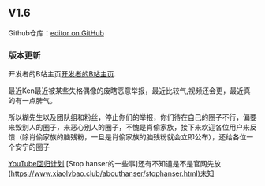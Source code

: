 ## V1.6
Github仓库：[editor on GitHub](www.github.com)


### 版本更新





开发者的B站主页[开发者的B站主页](https://space.bilibili.com/248959210).


最近Ken最近被某些失格偶像的废瞎恶意举报，最近比较气,视频还会更，最近真的有一点脾气。

所以糊先生以及团队组和粉丝，停止你们的举报，你们待在自己的圈子不行，偏要来毁别人的圈子，来恶心别人的圈子，不愧是肖偷家族，接下来欢迎各位用户来反馈（除肖偷家族的脑残粉，一旦是肖偷家族的脑残粉就会立即公布），还给各位一个安宁的圈子

[YouTube回归计划](https://www.xiaolvbao.club/youtube/)
[Stop hanser的一些事]还有不知道是不是官网先放(https://www.xiaolvbao.club/abouthanser/stophanser.html)[未知](https://www.hanserxiaotianshi.club)
